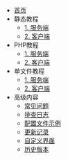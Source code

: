 - [首页](/)
- 静态教程
  - [1. 服务端](静态服务端安装.md)
  - [2. 客户端](客户端安装教程.md)
- PHP教程
  - [1. 服务端](PHP服务端安装.md)
  - [2. 客户端](客户端安装教程.md)
- 单文件教程
  - [1. 服务端](单文件服务端安装.md)
  - [2. 客户端](客户端安装教程.md)
- 高级内容
  - [常见问题](FAQ.md)
  - [排查日志](排查日志.md)
  - [配置文件示例](服务端配置文件示例.md)
  - [更新记录](更新记录.md)
  - [自定义界面](自定义界面教程.md)
  - [历史版本](历史版本文档.md)

